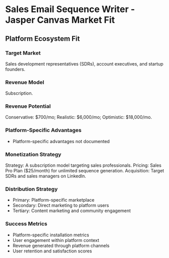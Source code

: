 # Sales Email Sequence Writer - Jasper Canvas Market Fit

## Platform Ecosystem Fit

### Target Market
Sales development representatives (SDRs), account executives, and startup founders.

### Revenue Model
Subscription.

### Revenue Potential
Conservative: $700/mo; Realistic: $6,000/mo; Optimistic: $18,000/mo.

### Platform-Specific Advantages
- Platform-specific advantages not documented

### Monetization Strategy
Strategy: A subscription model targeting sales professionals. Pricing: Sales Pro Plan ($25/month) for unlimited sequence generation. Acquisition: Target SDRs and sales managers on LinkedIn.

### Distribution Strategy
- Primary: Platform-specific marketplace
- Secondary: Direct marketing to platform users
- Tertiary: Content marketing and community engagement

### Success Metrics
- Platform-specific installation metrics
- User engagement within platform context
- Revenue generated through platform channels
- User retention and satisfaction scores
